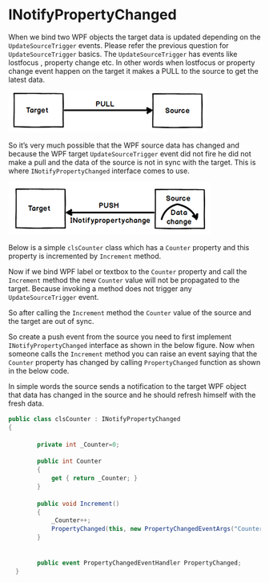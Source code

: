 # INotifyPropertyChanged

When we bind two WPF objects the target data is updated depending on the `UpdateSourceTrigger` events. Please refer the previous question for `UpdateSourceTrigger` basics.
The `UpdateSourceTrigger` has events like lostfocus , property change etc. In other words when lostfocus or property change event happen on the target it makes a PULL to the source to get the latest data.

![Iproperty1](../media/IPropertyNotifyChanged1.png)

So it’s very much possible that the WPF source data has changed and because the WPF target `UpdateSourceTrigger` event did not fire he did not make a pull and the data of the source is not in sync with the target. This is where `INotifyPropertyChanged` interface comes to use.

![Iproperty2](../media/IPropertyNotifyChanged2.png)

Below is a simple `clsCounter` class which has a `Counter` property and this property is incremented by `Increment` method.

Now if we bind WPF label or textbox to the `Counter` property and call the `Increment` method the new `Counter` value will not be propagated to the target. Because invoking a method does not trigger any `UpdateSourceTrigger` event.

So after calling the `Increment` method the `Counter` value of the source and the target are out of sync.

So create a push event from the source you need to first implement `INotifyPropertyChanged` interface as shown in the below figure. Now when someone calls the `Increment` method you can raise an event saying that the `Counter` property has changed by calling `PropertyChanged` function as shown in the below code.

In simple words the source sends a notification to the target WPF object that data has changed in the source and he should refresh himself with the fresh data.

```csharp
public class clsCounter : INotifyPropertyChanged
{

        private int _Counter=0;

        public int Counter
        {
            get { return _Counter; }
        }

        public void Increment()
        {
            _Counter++;
            PropertyChanged(this, new PropertyChangedEventArgs("Counter"));
        }


        public event PropertyChangedEventHandler PropertyChanged;
  }
```
<!--stackedit_data:
eyJoaXN0b3J5IjpbLTE4NTc1MTM1NTUsNDMxMzQ2MjUsLTk2Mj
M1NzE2MV19
-->